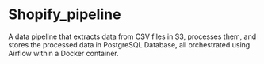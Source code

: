 # Shopify_pipeline
A data pipeline that extracts data from CSV files in S3, processes them, and stores the processed data in PostgreSQL Database, all orchestrated using Airflow within a Docker container.
